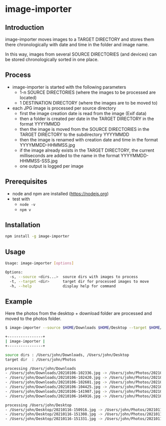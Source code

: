 # image-importer 

## Introduction

image-importer moves images to a TARGET DIRECTORY and stores them there chronologically with date and time in the folder and image name.

In this way, images from several SOURCE DIRECTORIES (and devices) can be stored chronologically sorted in one place.

## Process

- image-importer is started with the following parameters
  - 1-n SOURCE DIRECTORIES (where the images to be processed are located)
  - 1 DESTINATION DIRECTORY (where the images are to be moved to)
- each JPG image is processed per source directory
  - first the image creation date is read from the image (Exif data)
  - then a folder is created per date in the TARGET DIRECTORY in the format YYYYMMDD
  - then the image is moved from the SOURCE DIRECTORIES in the TARGET DIRECTORY to the subdirectory YYYYMMDD
  - then the image is renamed with creation date and time in the format YYYYMMDD-HHMMSS.jpg
  - if the image already exists in the TARGET DIRECTORY, the current milliseconds are added to the name in the format YYYYMMDD-HHMMSS-SSS.jpg
  - one output is logged per image

## Prerequisites

- node and npm are installed (https://nodejs.org)
- test with
  - `node -v` 
  - `npm v`

## Installation

```bash
npm install -g image-importer
```

## Usage

```bash
Usage: image-importer [options]

Options:
  -s, --source <dirs...>  source dirs with images to process
  -t, --target <dir>      target dir for processed images to move
  -h, --help              display help for command
```

## Example

Here the photos from the desktop + download folder are processed and moved to the photos folder.

```bash
$ image-importer --source $HOME/Downloads $HOME/Desktop --target $HOME/Photos

+----------------+
| image-importer |
+----------------+

source dirs : /Users/john/Downloads, /Users/john/Desktop
target dir  : /Users/john/Photos

processing /Users/john/Downloads
- /Users/john/Downloads/20210106-102336.jpg -> /Users/john/Photos/20210106/20210106-102336.jpg
- /Users/john/Downloads/20210106-102420.jpg -> /Users/john/Photos/20210106/20210106-102420.jpg
- /Users/john/Downloads/20210106-102601.jpg -> /Users/john/Photos/20210106/20210106-102601.jpg
- /Users/john/Downloads/20210106-104425.jpg -> /Users/john/Photos/20210106/20210106-104425.jpg
- /Users/john/Downloads/20210106-141907.jpg -> /Users/john/Photos/20210106/20210106-141907.jpg
- /Users/john/Downloads/20210106-164916.jpg -> /Users/john/Photos/20210106/20210106-164916.jpg

processing /Users/john/Desktop
- /Users/john/Desktop/20210116-150916.jpg -> /Users/john/Photos/20210116/20210116-150916.jpg
- /Users/john/Desktop/20210116-151308.jpg -> /Users/john/Photos/20210116/20210116-151308.jpg
- /Users/john/Desktop/20210116-151331.jpg -> /Users/john/Photos/20210116/20210116-151331.jpg
```
